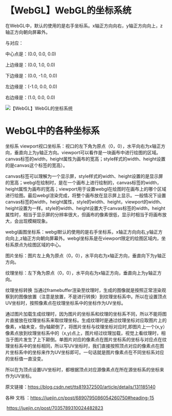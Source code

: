 

# 【WebGL】WebGL的坐标系统

在WebGL中，默认的使用的是右手坐标系。x轴正方向向右，y轴正方向向上，z轴正方向朝向屏幕外。

与<canvas>对应：

中心点是：(0.0, 0.0, 0.0)

上边缘是：(0.0, 1.0, 0.0)

下边缘是：(0.0, -1.0, 0.0)

左边缘是：(-1.0, 0.0, 0.0)

右边缘是：(1.0, 0.0, 0.0)



![【WebGL】WebGL的坐标系统](http://gadimg-10045137.image.myqcloud.com/20180504/5aebcba3f16ad.png)

# WebGL中的各种坐标系

坐标系
viewport视口坐标系：视口的左下角为原点（0，0），水平向右为x轴正方向，垂直向上为y轴正方向。viewport可以看作是一块画布中进行绘图的区域。canvas标签的width，height属性为画布的宽高；style样式的width、height设置的是canvas这个标签的宽高）。

canvas标签可以理解为一个显示屏，style样式的width、height设置的是显示屏的宽高；webgl在绘制时，是在一个画布上进行绘制的，canvas标签的width，height属性为画布的宽高；viewport用于设置webgl在绘图时在画布上的哪个区域进行绘图。最后webgl渲染完成，将整个画布放在显示屏上显示。一般情况下设置canvas标签的width，height属性，style的width、height，viewport的width、height设置为一样。style的width、height设置大于canvas标签的width，height属性时，相当于显示屏的分辨率很大，但画布的像素很低，显示时相当于将画布放大，会出现模糊现象。

webgl画图坐标系：webgl默认的使用的是右手坐标系，x轴正方向向右,y轴正方向向上,z轴正方向朝向屏幕外。webgl坐标系是在viewport限定的绘图区域内，坐标系原点为绘图区域的中心。

图片坐标：图片左上角为原点（0，0），水平向右为x轴正方向，垂直向下为y轴正方向。

纹理坐标：左下角为原点（0，0），水平向右为x轴正方向，垂直向上为y轴正方向。

纹理坐标转换
当通过framebuffer渲染至纹理时，生成的图像就是按照正常渲染观察到的图像放置（注意是放置，不是进行转换）到纹理坐标系中。所以在设置顶点UV坐标时，按照像素点在纹理坐标系中的坐标作为UV坐标。

通过图片加载生成纹理时，因为图片的坐标系和纹理的坐标系不同，所以不能将图片直接放在纹理坐标系来取纹理坐标。生成纹理时是通过纹理坐标对应取图片上的像素，x轴未变，但y轴颠倒了，将图片坐标与纹理坐标对应时,即图片上一个(x,y）像素点放到纹理坐标系中的（x,y)点上，图片经过纹理加载，视觉上看纹理时，相当于图片发生了上下颠倒。单图片对应的像素点在图片坐标系的坐标与对应点在纹理坐标系中的坐标相同，所以写UV坐标时，我们直接按照顶点对应的像素点在图片坐标系中的坐标来作为UV坐标即可。一句话就是图片像素点在不同坐标系对应的坐标值一直没变。

所以在为顶点设置UV坐标时，都根据顶点对应源像素点在所在源坐标系的坐标来作为UV坐标。



原文链接：https://blog.csdn.net/tts819372500/article/details/131185140



各种 文档 ：https://juejin.cn/post/6890795086054260750#heading-15

​                   <https://juejin.cn/post/7035789310024482823>

